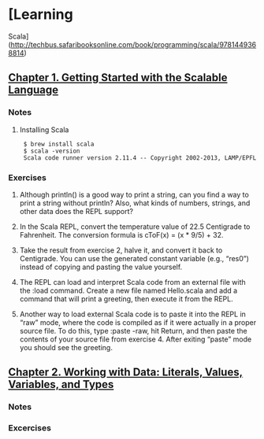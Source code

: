 # [Learning
Scala](http://techbus.safaribooksonline.com/book/programming/scala/9781449368814)

## [Chapter 1. Getting Started with the Scalable Language](http://techbus.safaribooksonline.com/book/programming/scala/9781449368814/idot-core-scala/ch01_html)

### Notes

1. Installing Scala

        $ brew install scala
        $ scala -version
        Scala code runner version 2.11.4 -- Copyright 2002-2013, LAMP/EPFL

### Exercises

1. Although println() is a good way to print a string, can you find a way to print a string without println? Also, what kinds of numbers, strings, and other data does the REPL support?

2. In the Scala REPL, convert the temperature value of 22.5 Centigrade to Fahrenheit. The conversion formula is cToF(x) = (x * 9/5) + 32.

3. Take the result from exercise 2, halve it, and convert it back to Centigrade. You can use the generated constant variable (e.g., “res0”) instead of copying and pasting the value yourself.

4. The REPL can load and interpret Scala code from an external file with the :load <file> command. Create a new file named Hello.scala and add a command that will print a greeting, then execute it from the REPL.

5. Another way to load external Scala code is to paste it into the REPL in “raw” mode, where the code is compiled as if it were actually in a proper source file. To do this, type :paste -raw, hit Return, and then paste the contents of your source file from exercise 4. After exiting “paste” mode you should see the greeting.


## [Chapter 2. Working with Data: Literals, Values, Variables, and Types](http://techbus.safaribooksonline.com/book/programming/scala/9781449368814/idot-core-scala/ch02_html)

### Notes

### Excercises


